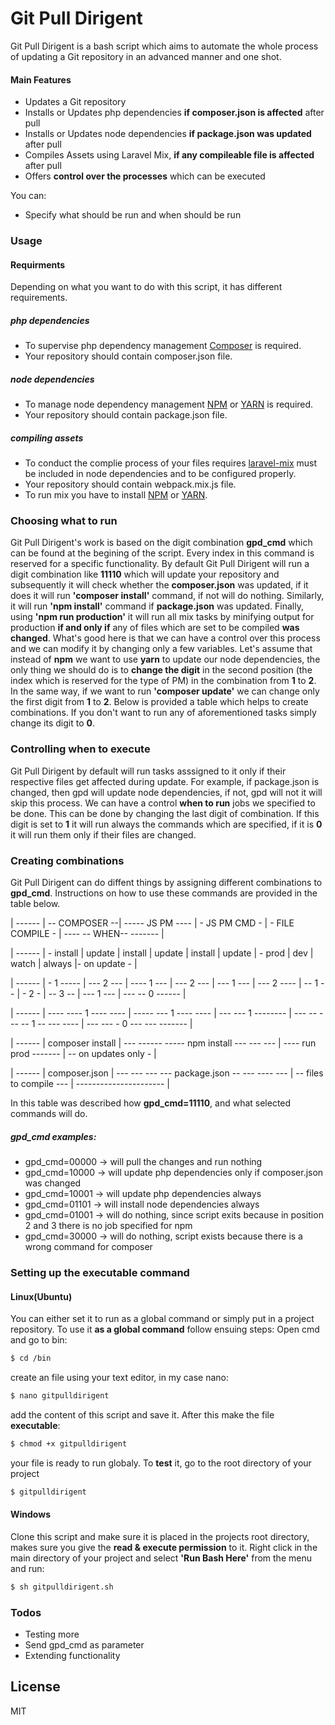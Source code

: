 # Git Pull Dirigent

Git Pull Dirigent is a bash script which aims to automate the whole process of updating a Git repository in an advanced manner and one shot.

#### Main Features

  - Updates a Git repository
  - Installs or Updates php dependencies **if composer.json is affected** after pull
  - Installs or Updates node dependencies **if package.json was updated** after pull
  - Compiles Assets using Laravel Mix, **if any compileable file is affected** after pull
  - Offers **control over the processes** which can be executed
  
You can:
  - Specify what should be run and when should be run
 
### Usage

#### Requirments 
Depending on what you want to do with this script, it has different requirements.
##### php dependencies
 - To supervise php dependency management [Composer](https://getcomposer.org/download/) is required.
 - Your repository should contain composer.json file.

##### node dependencies
 - To manage node dependency management [NPM](https://getcomposer.org/download/) or [YARN](https://classic.yarnpkg.com/en/docs) is required.
 - Your repository should contain package.json file.
 
##### compiling assets
 - To conduct the complie process of your files requires [laravel-mix](https://laravel.com/docs/7.x/mix) must be included in node dependencies and to be configured properly.
 - Your repository should contain webpack.mix.js file. 
- To run mix you have to install [NPM](https://getcomposer.org/download/) or [YARN](https://classic.yarnpkg.com/en/docs).

 ### Choosing what to run
 Git Pull Dirigent's work is based on the digit combination **gpd_cmd** which can be found at the begining of the script. Every index in this command is reserved for a specific functionality. By default Git Pull Dirigent will run a digit combination like **11110** which will update your repository and subsequently it will check whether the **composer.json** was updated, if it does it will run **'composer install'** command, if not will do nothing. Similarly, it will run **'npm install'** command if **package.json** was updated. Finally, using **'npm run production'**  it will run all mix tasks by minifying output for production **if and only if** any of files which are set to be compiled **was changed**. What's good here is that we can have a control over this process and we can modify it by changing only a few variables. 
 Let's assume that instead of **npm** we want to use **yarn** to update our node dependencies, the only thing we should do is to **change the digit** in the second position (the index which is reserved for the type of PM) in the combination from **1** to **2**. In the same way, if we want to run **'composer update'** we can change only the first digit from **1** to **2**. Below is provided a table which helps to create combinations. If you don't want to run any of aforementioned tasks simply change its digit to **0**.

  ### Controlling when to execute
Git Pull Dirigent by default will run tasks asssigned to it only if their respective files get affected during update. For example, if package.json is changed, then gpd will update node dependencies, if not, gpd will not it will skip this process. We can have a control **when to run** jobs we specified to be done. This can be done by changing the last digit of combination. If this digit is set to **1** it will run always the commands which are specified, if it is **0** it will run them only if their files are changed.
 
### Creating combinations

Git Pull Dirigent can do diffent things by assigning different combinations to **gpd_cmd**. Instructions on how to use these commands are provided in the table below.

| ------ | -- COMPOSER  --| ----- JS PM ---- |  - JS PM CMD - | -  FILE COMPILE - |  ---- -- WHEN-- ------- |

| ------ | - install | update |  install | update  |  install | update  | - prod | dev | watch | always |- on update - |

| ------ |  - 1 ----- | --- 2 --- | ---- 1 --- | --- 2 ---  | --- 1 --- | --- 2 ----  |  -- 1 -- | - 2 - | -- 3 --  | --- 1 --- | --- -- 0 ------ |  

| ------ |  ---- ----  1  ---- ---- | ----- ---  1 ---- ---- | --- --- 1 --------   | ---   -- --- -- 1 -- --- ---- | --- --- - 0 --- --- ------- |

| ------ |  composer install  | --- ------  -----  npm install  --- --- ---    |  ---- run prod -------  |  -- on updates only - |

| ------ |  composer.json | --- --- --- --- package.json -- --- ---- ---   |  --  files to compile --- | ----------------------  |

In this table was described how **gpd_cmd=11110**, and what selected commands will do.

##### gpd_cmd examples:

- gpd_cmd=00000 -> will pull the changes and run nothing
- gpd_cmd=10000 -> will update php dependencies only if composer.json was changed
- gpd_cmd=10001 -> will update php dependencies always
- gpd_cmd=01101 -> will install node dependencies always
- gpd_cmd=01001 -> will do nothing, since script exits because in position 2 and 3 there is no job specified for npm 
- gpd_cmd=30000 -> will do nothing, script exists because there is a wrong command for composer

### Setting up the executable command

#### Linux(Ubuntu)
You can either set it to run as a global command or simply put in a project repository. To use it **as a global command** follow ensuing steps:
Open cmd and go to bin: 
```sh
$ cd /bin
```
create an file using your text editor, in my case nano:

```sh
$ nano gitpulldirigent  
```
add the content of this script and save it. After this make the file **executable**:
```sh
$ chmod +x gitpulldirigent  
```
your file is ready to run globaly. To **test** it, go to the root directory of your project
```sh
$ gitpulldirigent
```

#### Windows
Clone this script and  make sure it is placed in the projects root directory, makes sure you give the **read & execute permission** to it.
Right click in the main directory of your project and select **'Run Bash Here'** from the menu and run:
```sh
$ sh gitpulldirigent.sh
```

### Todos

 - Testing more
 - Send gpd_cmd as parameter 
 - Extending functionality

License
----

MIT
